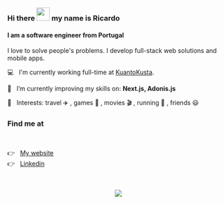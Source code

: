 ### Hi there <img src="https://raw.githubusercontent.com/iampavangandhi/iampavangandhi/master/gifs/Hi.gif" width="30px"> my name is Ricardo
#### I am a software engineer from Portugal
I love to solve people's problems.
I develop full-stack web solutions and mobile apps.

💻  &nbsp; I'm currently working full-time at <a href="https://kuantokusta.pt">KuantoKusta</a>.

🌱 &nbsp; I’m currently improving my skills on: **Next.js, Adonis.js**

💙 &nbsp; Interests: travel ✈️ , games 👾 , movies 🎬 , running 👟 , friends 😃

### Find me at

<br/>

<p align="left">
  👉  &nbsp;
  <a href="https://ricardopbarbosa.com" target="_blank">
    My website
  </a>
  <br/>
  👉 &nbsp;
  <a href="https://www.linkedin.com/in/ricardopbarbosa" target="_blank">
    Linkedin
  </a>
</p>

<br/>

<p align="center">
  <a href="https://github.com/anuraghazra/github-readme-stats">
    <img
      align="center"
      src="https://github-readme-stats.vercel.app/api?username=RicardoPBarbosa&show_icons=true&hide=issues,contribs&theme=dracula"
    />
  </a>
</p>
